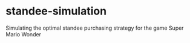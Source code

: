 # standee-simulation
Simulating the optimal standee purchasing strategy for the game Super Mario Wonder
